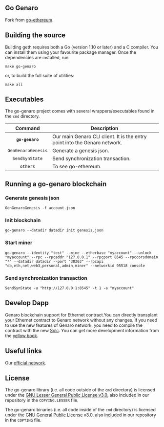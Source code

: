 ## Go Genaro

Fork from [go-ethereum](https://github.com/ethereum/go-ethereum/tree/v1.8.3).

## Building the source

Building geth requires both a Go (version 1.10 or later) and a C compiler.
You can install them using your favourite package manager.
Once the dependencies are installed, run

    make go-genaro

or, to build the full suite of utilities:

    make all

## Executables

The go-genaro project comes with several wrappers/executables found in the `cmd` directory.

| Command    | Description |
|:----------:|-------------|
| **`go-genaro`** | Our main Genaro CLI client. It is the entry point into the Genaro network. |
| `GenGenaroGenesis` | Generate a genesis json. |
| `SendSynState` | Send synchronization transaction. |
| `others` | To see go-ethereum. |

## Running a go-genaro blockchain

### Generate genesis json

    GenGenaroGenesis -f account.json

### Init blockchain

    go-genaro --datadir datadir init genesis.json

### Start miner

    go-genaro --identity "test" --mine --etherbase "myaccount" --unlock "myaccount" --rpc --rpcaddr "127.0.0.1" --rpcport 8545 --rpccorsdomain "*" --datadir datadir --port "30303" --rpcapi "db,eth,net,web3,personal,admin,miner" --networkid 95518 console

### Send synchronization transaction

    SendSynState -u "http://127.0.0.1:8545" -t 1 -a "myaccount"

## Develop Dapp

Genaro blockchain support for Ethernet contract.You can directly transplant your Ethernet contract to Genaro network without any changes.
If you need to use the new features of Genaro network, you need to compile the contract with the new [Solc](https://github.com/GenaroNetwork/genaro-solidity).
You can get more development information from the [yellow book](https://github.com/GenaroNetwork/genaro-document).

## Useful links
Our [official network](https://gnxtech.io).

## License

The go-genaro library (i.e. all code outside of the `cmd` directory) is licensed under the
[GNU Lesser General Public License v3.0](https://www.gnu.org/licenses/lgpl-3.0.en.html), also
included in our repository in the `COPYING.LESSER` file.

The go-genaro binaries (i.e. all code inside of the `cmd` directory) is licensed under the
[GNU General Public License v3.0](https://www.gnu.org/licenses/gpl-3.0.en.html), also included
in our repository in the `COPYING` file.
